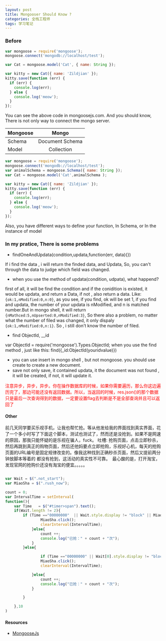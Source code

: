```yaml
---
layout: post
title: Mongooser Should Know ? 
categories: 全栈工程师
tags: 学习笔记
---
```



### Before

```js
var mongoose = require('mongoose');
mongoose.connect('mongodb://localhost/test');

var Cat = mongoose.model('Cat', { name: String });

var kitty = new Cat({ name: 'Zildjian' });
kitty.save(function (err) {
  if (err) {
    console.log(err);
  } else {
    console.log('meow');
  }
});

```

You can see the above code in mongoosejs.com. And you should know, There is not only way to connect the mongo server. 

| Mongoose       |   Mongo
| ------------- |:-------------: 
| Schema         | Document Schema
| Model         | Collection



```js
var mongoose = require('mongoose');
mongoose.connect('mongodb://localhost/test');
var animalSchema = mongoose.Schema({ name: String });
var Cat = mongoose.model('Cat',animalSchema );

var kitty = new Cat({ name: 'Zildjian' });
kitty.save(function (err) {
  if (err) {
    console.log(err);
  } else {
    console.log('meow');
  }
});

```

Also, you have different ways to define your function, In Schema, or In the instance of model


### In my pratice, There is some problems

* findOneAndUpdata(condition,updata,function(err, data){})

> 
If i find the data , i will return the finded data, and Updata, So, you  can't through the data to judge which field was changed.

* when you use the method of updata(condition, udpata), what happend?

> 
first of all, it will be find the condition and if the conidition is existed, it would be updata, and return a Data, if not , also return a data. Like: `{ok:1,nModified:0,n:0}`, as you see, if you find, ok will be set 1, if you find and updata, the number of your updata is nModified, and n is matched number.But in mongo shell, it will return `{nMathced:5,nUpserted:0,nModified:3}`, So there also a problem, no matter what the number of filed was changed, it only dispaly `{ok:1,nModified:0,n:1}`. So , i still don't know the number of filed.

* find ObjectId,  __id

> 
var ObjectId = require('mongoose').Types.ObjectId;
when you use the find method , just like this: find({_id:ObjectId(youridvalue)})

* you can use insert in mongo shell , but not mongoose. you should use create to create a new document.
* save not only save, it contained updata, it the document was not found , it will be created, if not, it will update it.

<font color = "red" >注意异步，异步，异步。你在操作数据库的时候，如果你需要遍历，那么你这边遍历完了，那边可能还没有返回数据。所以，当返回的时候，res.json()的那个数据只是最后一次查询得到的数据，一定要设置flag去判断是不是全部查询并且可以返回了 </font>


#### Other
前几天同学要买乐视手机，让我也帮忙抢。等从他发给我的界面找到真实界面，花了一个多小时写了下面这个脚本，测试也测试了，然而还是没抢到。如果不是网速的原因，那我只能怀疑的是乐视在骗人，fuck。
吐槽: 抢购页面，点击立即秒杀，然后再跳到真正的购物页面，然后还他妈要点立即抢购，乐视好心机，每天的抢购页面的URL编号是固定规律改变的。像我这种找到正确秒杀页面，然后又提前两分钟放脚本等着的
都没有抢到，这活动的真实性不可靠。　最心酸的是，打开淘宝，发现官网的抢购价还没有淘宝的便宜。。。。。

```js

var Wait = $(".not_start");
var MiaoSha = $(".rush_now");

count = 0;
var IntervalTime = setInterval(
function(){
	var Time   = $("#timer>span").text();
	if(Wait.length != 2){
		if (Time =="00000000"  || Wait.style.display != "block" || MiaoSha.style.display != "none" ){
				MiaoSha.click();
				clearInterval(IntervalTime);
			}else{
				count ++;
				console.log("已抢：" + count + "次");
			}
		}else{

				if (Time =="00000000" || Wait[0].style.display != "block" || MiaoSha[0].style.display != "none" ){
				MiaoSha.click();
				clearInterval(IntervalTime);

			}else{
				count ++;
				console.log("已抢：" + count + "次");
			}

		}

	},10
)

```

#### Resources

* [MongooseJs](http://mongoosejs.com/)
